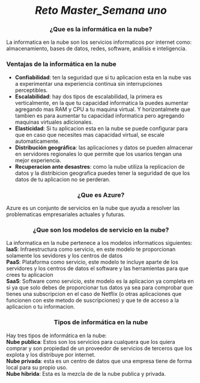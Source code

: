# <center> ***Reto Master_Semana uno***
### <center>¿Que es la informática en la nube?
La informatica en la nube son los servicios informaticos por internet como: almacenamiento, bases de datos, redes, software, análisis e inteligencia.
<img src="https://blog.educacionit.com/wp-content/uploads/2020/02/488074.jpg" alt=""> 
### Ventajas de la informática en la nube
- **Confiabilidad**: ten la seguridad que si tu aplicacion esta en la nube vas a experimentar una experiencia continua sin interrupciones perceptibles.
- **Escalabilidad**: hay dos tipos de escalabilidad, la primera es verticalmente, en la que tu capacidad informatica la puedes aumentar agregando mas RAM y CPU a tu maquina virtual. Y horizontalmete que tambien es para aumentar tu capacidad informatica pero agregando maquinas virtuales adicionales.
- **Elasticidad**: Si tu aplicacion esta en la nube se puede configurar para que en caso que necesites mas capacidad virtual, se escale automaticamente.
- **Distribución geográfica**: las aplicaciones y datos se pueden almacenar en servidores regionales lo que permite que los usarios tengan una mejor experiencia.
- **Recuperacion ante desastres**: como la nube utiliza la replicacion de datos y la distribicion geografica puedes tener la seguridad de que los datos de tu aplicacion no se perderan.    
### <center>¿Que es Azure?
Azure es un conjunto de servicios en la nube que ayuda a resolver las problematicas empresariales actuales y futuras.
<img src="https://upload.wikimedia.org/wikipedia/commons/thumb/a/a8/Microsoft_Azure_Logo.svg/1200px-Microsoft_Azure_Logo.svg.png" alt="">
### <center>¿Que son los modelos de servicio en la nube?
La informatica en la nube pertenece a los modelos informaticos siguientes:<br>
**IaaS**: Infraestructura como servicio, en este modelo te proporcionan solamente los sevidores y los centros de datos<br>
**PaaS**: Plataforma como servicio, este modelo te incluye aparte de los servidores y los centros de datos el software y las herramientas para que crees tu aplicacion<br>
**SaaS**: Software como servicio, este modelo es la aplicacion ya completa en si ya que solo debes de proporcionar tus datos ya sea para comprobar que tienes una subscripcion en el caso de Netflix (o otras aplicaciones que funcionen con este metodo de suscripciones) y que te de acceso a la aplicacion o tu informacion.
<img src="https://docs.microsoft.com/es-mx/learn/azure-fundamentals/intro-to-azure-fundamentals/media/iaas-paas-saas.png" alt="">
### <center>Tipos de informática en la nube
Hay tres tipos de informática en la nube:<br>
**Nube publica**: Estos son los servicios para cualquera que los quiera comprar y son propiedad de un proveedor de servicios de terceros que los explota y los distribuye por internet.<br>
**Nube privada**: esta es un centro de datos que una empresa tiene de forma local para su propio uso.<br>
**Nube hibrida**: Esta es la mezcla de de la nube publica y privada.
<img src="https://www.pcworld.es/cmsdata/slideshow/3673539/almacenamiento_nube_thumb900_1-1.jpg" alt="">

